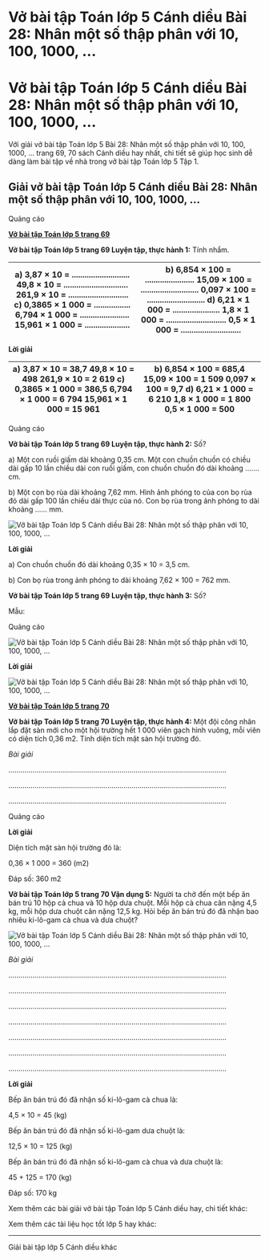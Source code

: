 # Vở bài tập Toán lớp 5 Cánh diều Bài 28: Nhân một số thập phân với 10, 100, 1000, …

# Vở bài tập Toán lớp 5 Cánh diều Bài 28: Nhân một số thập phân với 10, 100, 1000, …

Với giải vở bài tập Toán lớp 5 Bài 28: Nhân một số thập phân với 10, 100, 1000, … trang 69, 70 sách Cánh diều hay nhất, chi tiết sẽ giúp học sinh dễ dàng làm bài tập về nhà trong vở bài tập Toán lớp 5 Tập 1.

## Giải vở bài tập Toán lớp 5 Cánh diều Bài 28: Nhân một số thập phân với 10, 100, 1000, …

Quảng cáo

[**Vở bài tập Toán lớp 5 trang 69**](https://vietjack.com/vbt-toan-5-cd/vbt-toan-lop-5-trang-69.jsp)

**Vở bài tập Toán lớp 5 trang 69 Luyện tập, thực hành 1:** Tính nhẩm.

a) 3,87 × 10 = ........................... 49,8 × 10 = .............................. 261,9 × 10 = ............................ c) 0,3865 × 1 000 = ................. 6,794 × 1 000 = ....................... 15,961 × 1 000 = ..................... |  b) 6,854 × 100 = ....................... 15,09 × 100 = ........................... 0,097 × 100 = ........................... d) 6,21 × 1 000 = ...................... 1,8 × 1 000 = ............................ 0,5 × 1 000 = ............................  
---|---  
  
**Lời giải**

a) 3,87 × 10 = 38,7 49,8 × 10 = 498 261,9 × 10 = 2 619 c) 0,3865 × 1 000 = 386,5 6,794 × 1 000 = 6 794 15,961 × 1 000 = 15 961 |  b) 6,854 × 100 = 685,4 15,09 × 100 = 1 509 0,097 × 100 = 9,7 d) 6,21 × 1 000 = 6 210 1,8 × 1 000 = 1 800 0,5 × 1 000 = 500  
---|---  
  
Quảng cáo

**Vở bài tập Toán lớp 5 trang 69 Luyện tập, thực hành 2:** Số? 

a) Một con ruồi giấm dài khoảng 0,35 cm. Một con chuồn chuồn có chiều dài gấp 10 lần chiều dài con ruồi giấm, con chuồn chuồn đó dài khoảng ....... cm.

b) Một con bọ rùa dài khoảng 7,62 mm. Hình ảnh phóng to của con bọ rùa đó dài gấp 100 lần chiều dài thực của nó. Con bọ rùa trong ảnh phóng to dài khoảng ...... mm.

![Vở bài tập Toán lớp 5 Cánh diều Bài 28: Nhân một số thập phân với 10, 100, 1000, …](https://vietjack.com/vbt-toan-5-cd/images/bai-28-nhan-mot-so-thap-phan-voi-10-100-1000-4.PNG)

**Lời giải**

a) Con chuồn chuồn đó dài khoảng 0,35 × 10 = 3,5 cm.

b) Con bọ rùa trong ảnh phóng to dài khoảng 7,62 × 100 = 762 mm.

**Vở bài tập Toán lớp 5 trang 69 Luyện tập, thực hành 3:** Số?

Mẫu: 

Quảng cáo

![Vở bài tập Toán lớp 5 Cánh diều Bài 28: Nhân một số thập phân với 10, 100, 1000, …](https://vietjack.com/vbt-toan-5-cd/images/bai-28-nhan-mot-so-thap-phan-voi-10-100-1000-5.PNG)

**Lời giải**

![Vở bài tập Toán lớp 5 Cánh diều Bài 28: Nhân một số thập phân với 10, 100, 1000, …](https://vietjack.com/vbt-toan-5-cd/images/bai-28-nhan-mot-so-thap-phan-voi-10-100-1000-6.PNG)

[**Vở bài tập Toán lớp 5 trang 70**](https://vietjack.com/vbt-toan-5-cd/vbt-toan-lop-5-trang-70.jsp)

**Vở bài tập Toán lớp 5 trang 70 Luyện tập, thực hành 4:** Một đội công nhân lắp đặt sàn mới cho một hội trường hết 1 000 viên gạch hình vuông, mỗi viên có diện tích 0,36 m2. Tính diện tích mặt sàn hội trường đó.

_Bài giải_

............................................................................................................

............................................................................................................

............................................................................................................

Quảng cáo

**Lời giải**

Diện tích mặt sàn hội trường đó là:

0,36 × 1 000 = 360 (m2)

Đáp số: 360 m2

**Vở bài tập Toán lớp 5 trang 70 Vận dụng 5:** Người ta chở đến một bếp ăn bán trú 10 hộp cà chua và 10 hộp dưa chuột. Mỗi hộp cà chua cân nặng 4,5 kg, mỗi hộp dưa chuột cân nặng 12,5 kg. Hỏi bếp ăn bán trú đó đã nhận bao nhiêu ki-lô-gam cà chua và dưa chuột?

![Vở bài tập Toán lớp 5 Cánh diều Bài 28: Nhân một số thập phân với 10, 100, 1000, …](https://vietjack.com/vbt-toan-5-cd/images/bai-28-nhan-mot-so-thap-phan-voi-10-100-1000-7.PNG)

_Bài giải_

............................................................................................................

............................................................................................................

............................................................................................................

............................................................................................................

............................................................................................................

............................................................................................................

............................................................................................................

**Lời giải**

Bếp ăn bán trú đó đã nhận số ki-lô-gam cà chua là:

4,5 × 10 = 45 (kg)

Bếp ăn bán trú đó đã nhận số ki-lô-gam dưa chuột là:

12,5 × 10 = 125 (kg)

Bếp ăn bán trú đó đã nhận số ki-lô-gam cà chua và dưa chuột là:

45 + 125 = 170 (kg)

Đáp số: 170 kg

Xem thêm các bài giải vở bài tập Toán lớp 5 Cánh diều hay, chi tiết khác:

Xem thêm các tài liệu học tốt lớp 5 hay khác:

* * *

Giải bài tập lớp 5 Cánh diều khác
